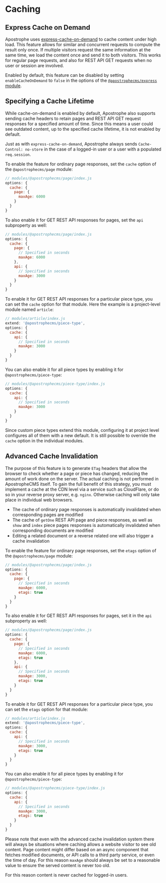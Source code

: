 # Caching

## Express Cache on Demand

Apostrophe uses [express-cache-on-demand](https://www.npmjs.com/package/express-cache-on-demand) to cache content under high load. This feature allows for similar and concurrent requests to compute the result only once. If multiple visitors request the same information at the same time, we load the content once and send it to both visitors. This works for regular page requests, and also for REST API GET requests when no user or session are involved.

Enabled by default, this feature can be disabled by setting `enableCacheOnDemand` to `false` in the options of the [`@apostrophecms/express` module](/reference/modules/express.html#options).

## Specifying a Cache Lifetime

While cache-on-demand is enabled by default, Apostrophe also supports sending cache headers to retain pages and REST API GET request responses for a specified amount of time. Since this means a user could see outdated content, up to the specified cache lifetime, it is not enabled by default.

Just as with `express-cache-on-demand`, Apostrophe always sends `Cache-Control: no-store` in the case of a logged-in user or a user with a populated `req.session`.

To enable the feature for ordinary page responses, set the `cache` option of the `@apostrophecms/page` module:

```javascript
// modules/@apostrophecms/page/index.js
options: {
  cache: {
    page: {
      maxAge: 6000
    }
  }
}
```

To also enable it for GET REST API responses for pages, set the `api` subproperty as well:

```javascript
// modules/@apostrophecms/page/index.js
options: {
  cache: {
    page: {
      // Specified in seconds
      maxAge: 6000
    },
    api: {
      // Specified in seconds
      maxAge: 3000
    }
  }
}
```

To enable it for GET REST API responses for a particular piece type, you can set the `cache` option for that module. Here the example is a project-level module named `article`:

```javascript
// modules/article/index.js
extend: '@apostrophecms/piece-type',
options: {
  cache: {
    api: {
      // Specified in seconds
      maxAge: 3000
    }
  }
}
```

You can also enable it for all piece types by enabling it for `@apostrophecms/piece-type`:

```javascript
// modules/@apostrophecms/piece-type/index.js
options: {
  cache: {
    api: {
      // Specified in seconds
      maxAge: 3000
    }
  }
}
```

Since custom piece types extend this module, configuring it at project level configures all of them with a new default. It is still possible to override the `cache` option in the individual modules.

## Advanced Cache Invalidation

The purpose of this feature is to generate `ETag` headers that allow the browser to check whether a page or piece has changed, reducing the amount of work done on the server. The actual caching is not performed in ApostropheCMS itself. To gain the full benefit of this strategy, you must implement a cache at the CDN level via a service such as CloudFlare, or do so in your reverse proxy server, e.g. `nginx`. Otherwise caching will only take place in individual web browsers.

- The cache of ordinary page responses is automatically invalidated when corresponding pages are modified
- The cache of `getOne` REST API page and piece responses, as well as `show` and `index` piece pages responses is automatically invalidated when corresponding documents are modified
- Editing a related document or a reverse related one will also trigger a cache invalidation

To enable the feature for ordinary page responses, set the `etags` option of the `@apostrophecms/page` module:

```javascript
// modules/@apostrophecms/page/index.js
options: {
  cache: {
    page: {
      // Specified in seconds
      maxAge: 6000,
      etags: true
    }
  }
}
```

To also enable it for GET REST API responses for pages, set it in the `api` subproperty as well:

```javascript
// modules/@apostrophecms/page/index.js
options: {
  cache: {
    page: {
      // Specified in seconds
      maxAge: 6000,
      etags: true
    },
    api: {
      // Specified in seconds
      maxAge: 3000,
      etags: true
    }
  }
}
```

To enable it for GET REST API responses for a particular piece type, you can set the `etags` option for that module:

```javascript
// modules/article/index.js
extend: '@apostrophecms/piece-type',
options: {
  cache: {
    api: {
      // Specified in seconds
      maxAge: 3000,
      etags: true
    }
  }
}
```

You can also enable it for all piece types by enabling it for `@apostrophecms/piece-type`:

```javascript
// modules/@apostrophecms/piece-type/index.js
options: {
  cache: {
    api: {
      // Specified in seconds
      maxAge: 3000,
      etags: true
    }
  }
}
```

Please note that even with the advanced cache invalidation system there will always be situations where caching allows a website visitor to see old content. Page content might differ based on an async component that fetches modified documents, or API calls to a third party service, or even the time of day. For this reason `maxAge` should always be set to a reasonable value to ensure the served content is never too old.

For this reason content is never cached for logged-in users.